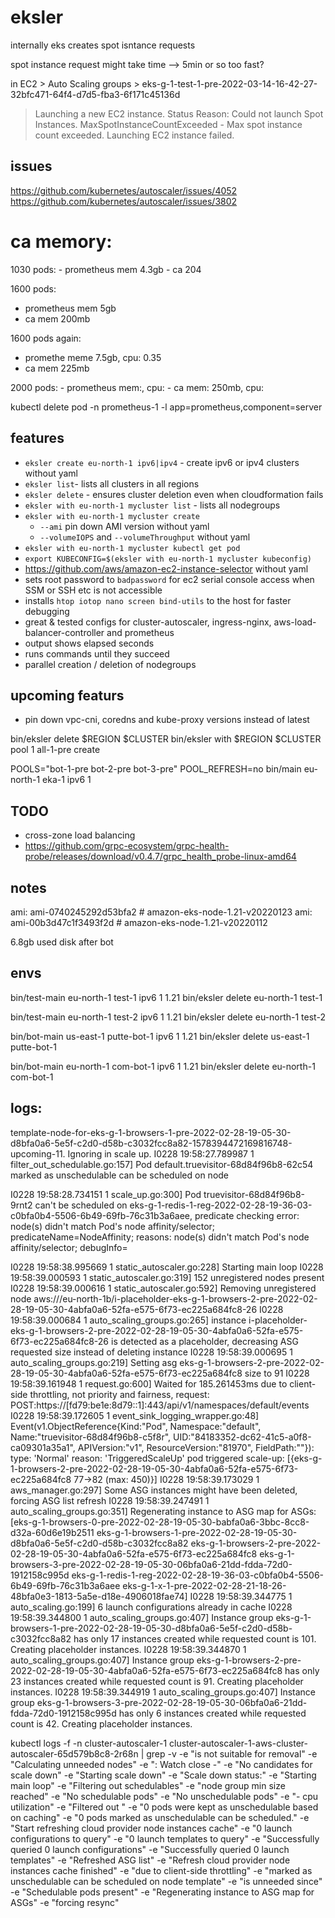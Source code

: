 # eksler

internally eks creates spot isntance requests

spot instance request might take time --> 5min or so too fast?

in EC2 > Auto Scaling groups > eks-g-1-test-1-pre-2022-03-14-16-42-27-32bfc471-64f4-d7d5-fba3-6f171c45136d

>Launching a new EC2 instance. Status Reason: Could not launch Spot Instances. MaxSpotInstanceCountExceeded - Max spot instance count exceeded. Launching EC2 instance failed.


## issues

https://github.com/kubernetes/autoscaler/issues/4052
https://github.com/kubernetes/autoscaler/issues/3802


# ca memory:
  1030 pods:
    - prometheus mem 4.3gb
    - ca 204

  1600 pods:
  - prometheus mem 5gb
  - ca mem 200mb

  1600 pods again:
   - promethe meme 7.5gb, cpu: 0.35
   - ca mem 225mb

  2000 pods:
    - prometheus mem:, cpu:
    - ca mem: 250mb, cpu:


kubectl delete pod -n prometheus-1 -l app=prometheus,component=server
## features
  - `eksler create eu-north-1 ipv6|ipv4` - create ipv6 or ipv4 clusters without yaml
  - `eksler list`- lists all clusters in all regions
  - `eksler delete` - ensures cluster deletion even when cloudformation fails
  - `eksler with eu-north-1 mycluster list` - lists all nodegroups
  - `eksler with eu-north-1 mycluster create`
    - `--ami` pin down AMI version without yaml
    - `--volumeIOPS` and `--volumeThroughput` without yaml
  - `eksler with eu-north-1 mycluster kubectl get pod`
  - `export KUBECONFIG=$(eksler with eu-north-1 mycluster kubeconfig)`
  - https://github.com/aws/amazon-ec2-instance-selector without yaml
  - sets root password to `badpassword` for ec2 serial console access when SSM or SSH etc is not accessible
  - installs `htop iotop nano screen bind-utils` to the host for faster debugging
  - great & tested configs for cluster-autoscaler, ingress-nginx, aws-load-balancer-controller and prometheus
  - output shows elapsed seconds
  - runs commands until they succeed
  - parallel creation / deletion of nodegroups

## upcoming featurs
 - pin down vpc-cni, coredns and kube-proxy versions instead of latest

bin/eksler delete $REGION $CLUSTER
bin/eksler with $REGION $CLUSTER pool 1 all-1-pre create

POOLS="bot-1-pre bot-2-pre bot-3-pre" POOL_REFRESH=no bin/main eu-north-1 eka-1 ipv6 1

## TODO
  - cross-zone load balancing
  - https://github.com/grpc-ecosystem/grpc-health-probe/releases/download/v0.4.7/grpc_health_probe-linux-amd64

## notes

ami: ami-0740245292d53bfa2 # amazon-eks-node-1.21-v20220123
ami: ami-00b3d47c1f3493f2d # amazon-eks-node-1.21-v20220112

6.8gb used disk after bot


## envs

bin/test-main         eu-north-1  test-1          ipv6  1 1.21
bin/eksler delete     eu-north-1  test-1

bin/test-main         eu-north-1  test-2          ipv6  1 1.21
bin/eksler delete     eu-north-1  test-2


bin/bot-main          us-east-1   putte-bot-1     ipv6  1 1.21
bin/eksler delete     us-east-1   putte-bot-1

bin/bot-main          eu-north-1  com-bot-1       ipv6  1 1.21
bin/eksler delete     eu-north-1  com-bot-1



## logs:

template-node-for-eks-g-1-browsers-1-pre-2022-02-28-19-05-30-d8bfa0a6-5e5f-c2d0-d58b-c3032fcc8a82-1578394472169816748-upcoming-11. Ignoring in scale up.
I0228 19:58:27.789987       1 filter_out_schedulable.go:157] Pod default.truevisitor-68d84f96b8-62c54 marked as unschedulable can be scheduled on node

I0228 19:58:28.734151       1 scale_up.go:300] Pod truevisitor-68d84f96b8-9rnt2 can't be scheduled on eks-g-1-redis-1-reg-2022-02-28-19-36-03-c0bfa0b4-5506-6b49-69fb-76c31b3a6aee, predicate checking error: node(s) didn't match Pod's node affinity/selector; predicateName=NodeAffinity; reasons: node(s) didn't match Pod's node affinity/selector; debugInfo=


I0228 19:58:38.995669       1 static_autoscaler.go:228] Starting main loop
I0228 19:58:39.000593       1 static_autoscaler.go:319] 152 unregistered nodes present
I0228 19:58:39.000616       1 static_autoscaler.go:592] Removing unregistered node aws:///eu-north-1b/i-placeholder-eks-g-1-browsers-2-pre-2022-02-28-19-05-30-4abfa0a6-52fa-e575-6f73-ec225a684fc8-26
I0228 19:58:39.000684       1 auto_scaling_groups.go:265] instance i-placeholder-eks-g-1-browsers-2-pre-2022-02-28-19-05-30-4abfa0a6-52fa-e575-6f73-ec225a684fc8-26 is detected as a placeholder, decreasing ASG requested size instead of deleting instance
I0228 19:58:39.000695       1 auto_scaling_groups.go:219] Setting asg eks-g-1-browsers-2-pre-2022-02-28-19-05-30-4abfa0a6-52fa-e575-6f73-ec225a684fc8 size to 91
I0228 19:58:39.161948       1 request.go:600] Waited for 185.261453ms due to client-side throttling, not priority and fairness, request: POST:https://[fd79:be1e:8d79::1]:443/api/v1/namespaces/default/events
I0228 19:58:39.172605       1 event_sink_logging_wrapper.go:48] Event(v1.ObjectReference{Kind:"Pod", Namespace:"default", Name:"truevisitor-68d84f96b8-c5f8r", UID:"84183352-dc62-41c5-a0f8-ca09301a35a1", APIVersion:"v1", ResourceVersion:"81970", FieldPath:""}): type: 'Normal' reason: 'TriggeredScaleUp' pod triggered scale-up: [{eks-g-1-browsers-2-pre-2022-02-28-19-05-30-4abfa0a6-52fa-e575-6f73-ec225a684fc8 77->82 (max: 450)}]
I0228 19:58:39.173029       1 aws_manager.go:297] Some ASG instances might have been deleted, forcing ASG list refresh
I0228 19:58:39.247491       1 auto_scaling_groups.go:351] Regenerating instance to ASG map for ASGs: [eks-g-1-browsers-0-pre-2022-02-28-19-05-30-babfa0a6-3bbc-8cc8-d32a-60d6e19b2511 eks-g-1-browsers-1-pre-2022-02-28-19-05-30-d8bfa0a6-5e5f-c2d0-d58b-c3032fcc8a82 eks-g-1-browsers-2-pre-2022-02-28-19-05-30-4abfa0a6-52fa-e575-6f73-ec225a684fc8 eks-g-1-browsers-3-pre-2022-02-28-19-05-30-06bfa0a6-21dd-fdda-72d0-1912158c995d eks-g-1-redis-1-reg-2022-02-28-19-36-03-c0bfa0b4-5506-6b49-69fb-76c31b3a6aee eks-g-1-x-1-pre-2022-02-28-21-18-26-48bfa0e3-1813-5a5e-d18e-4906018fae74]
I0228 19:58:39.344775       1 auto_scaling.go:199] 6 launch configurations already in cache
I0228 19:58:39.344800       1 auto_scaling_groups.go:407] Instance group eks-g-1-browsers-1-pre-2022-02-28-19-05-30-d8bfa0a6-5e5f-c2d0-d58b-c3032fcc8a82 has only 17 instances created while requested count is 101. Creating placeholder instances.
I0228 19:58:39.344870       1 auto_scaling_groups.go:407] Instance group eks-g-1-browsers-2-pre-2022-02-28-19-05-30-4abfa0a6-52fa-e575-6f73-ec225a684fc8 has only 23 instances created while requested count is 91. Creating placeholder instances.
I0228 19:58:39.344919       1 auto_scaling_groups.go:407] Instance group eks-g-1-browsers-3-pre-2022-02-28-19-05-30-06bfa0a6-21dd-fdda-72d0-1912158c995d has only 6 instances created while requested count is 42. Creating placeholder instances.



kubectl logs -f -n cluster-autoscaler-1 cluster-autoscaler-1-aws-cluster-autoscaler-65d579b8c8-2r68n | grep -v -e "is not suitable for removal" -e "Calculating unneeded nodes" -e ": Watch close -"  -e "No candidates for scale down" -e "Starting scale down" -e "Scale down status:" -e "Starting main loop" -e "Filtering out schedulables" -e "node group min size reached" -e "No schedulable pods" -e "No unschedulable pods" -e "- cpu utilization" -e "Filtered out " -e "0 pods were kept as unschedulable based on caching" -e "0 pods marked as unschedulable can be scheduled." -e "Start refreshing cloud provider node instances cache" -e "0 launch configurations to query" -e "0 launch templates to query" -e "Successfully queried 0 launch configurations" -e "Successfully queried 0 launch templates" -e "Refreshed ASG list" -e "Refresh cloud provider node instances cache finished" -e "due to client-side throttling" -e "marked as unschedulable can be scheduled on node template" -e "is unneeded since" -e "Schedulable pods present" -e "Regenerating instance to ASG map for ASGs" -e "forcing resync"